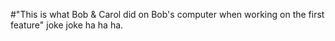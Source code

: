 #"This is what Bob & Carol did on Bob's computer when working on the first feature" joke joke ha ha ha.
